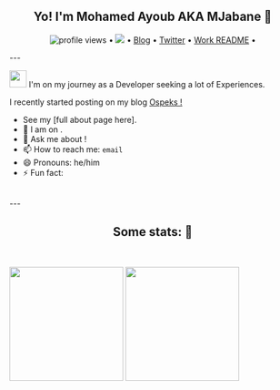 <h2 align="center">Yo! I'm Mohamed Ayoub AKA MJabane 🐋 </h2> 
<p align="center">
  <img src="https://gpvc.arturio.dev/SilentJMA" alt="profile views"> •  
  <a href="https://twitter.com/intent/follow?screen_name=silentjma&tw_p=followbutton"><img src="https://img.shields.io/twitter/follow/silentjma?label=%40silentjma&style=social"></a>  •
  <a href="https://ospeks.com">Blog</a> •
  <a href="https://twitter.com/intent/follow?screen_name=silentjma&tw_p=followbutton">Twitter</a> •
  <a href="https://github.com/SilentJMA/README">Work README</a> •
</p>
---

<img src="https://raw.githubusercontent.com/iampavangandhi/iampavangandhi/master/gifs/Hi.gif" width="30px"> I'm on my journey as a Developer seeking a lot of Experiences. 

I recently started posting on my blog <a href="https://ospeks.com"> Ospeks !

<a href="https://">
</a>

- See my [full about page here].
- 👯 I am on .
- 💬 Ask me about !
- 📫 How to reach me: `email`
- 😄 Pronouns: he/him
- ⚡ Fun fact: 
  
<br>
  ---
<h2 align="center">Some stats: 📝</h2>  
<br>
<p float="left">
  <img src="https://github-readme-stats.vercel.app/api?username=SilentJMA&theme=aura&show_icons=true" height="200"/>
  <img src="https://github-readme-stats.vercel.app/api/top-langs/?username=SilentJMA&theme=aura" height="200"/> 
</p>
